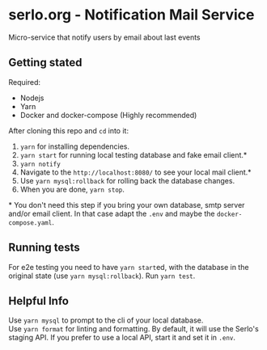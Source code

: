 # serlo.org - Notification Mail Service

Micro-service that notify users by email about last events

## Getting stated

Required:

- Nodejs
- Yarn
- Docker and docker-compose (Highly recommended)

After cloning this repo and `cd` into it:

1. `yarn` for installing dependencies.
2. `yarn start` for running local testing database and fake email client.\*
3. `yarn notify`
4. Navigate to the `http://localhost:8080/` to see your local mail client.\*
5. Use `yarn mysql:rollback` for rolling back the database changes.
6. When you are done, `yarn stop`.

\* You don't need this step if you bring your own database, smtp server and/or email client. In that case adapt the `.env` and maybe the `docker-compose.yaml`.

## Running tests

For e2e testing you need to have `yarn start`ed, with the database in the original state (use `yarn mysql:rollback`).
Run `yarn test`.

## Helpful Info

Use `yarn mysql` to prompt to the cli of your local database.  
Use `yarn format` for linting and formatting.
By default, it will use the Serlo's staging API. If you prefer to use a local API, start it and set it in `.env`.
